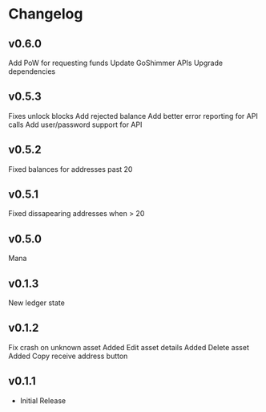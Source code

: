 # Changelog

## v0.6.0

Add PoW for requesting funds
Update GoShimmer APIs
Upgrade dependencies
## v0.5.3

Fixes unlock blocks
Add rejected balance
Add better error reporting for API calls
Add user/password support for API

## v0.5.2

Fixed balances for addresses past 20

## v0.5.1

Fixed dissapearing addresses when > 20

## v0.5.0

Mana

## v0.1.3

New ledger state

## v0.1.2

Fix crash on unknown asset
Added Edit asset details
Added Delete asset
Added Copy receive address button

## v0.1.1

* Initial Release
